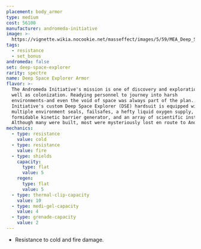 ```yaml
---
placement: body_armor
type: medium
cost: 56100
manufacturer: andromeda-initiative
image: >-
  https://vignette.wikia.nocookie.net/masseffect/images/5/59/MEA_Deep_Space_Explorer_Armor.png/revision/latest?cb=20180513201310
tags:
  - resistance
  - set_bonus
andromeda: false
set: deep-space-explorer
rarity: spectre
name: Deep Space Explorer Armor
flavor: >-
  The Andromeda Initiative's mission is one of discovery and exploration, as
  well as colonization. Readying personnel to journey into harsh
  environments-and even the void of space was always part of the plan. Thus, the
  Initiative's custom Deep Space Explorer (DSE) hardsuit is equipped with
  multiple environment seals, failsafes, a hefty liquid oxygen supply, a
  formidable kinetic barrier generator, and an array of scientific instruments.
  Although many were built, most were mysteriously lost en route to Andromeda.
mechanics:
  - type: resistance
    value: cold
  - type: resistance
    value: fire
  - type: shields
    capacity:
      type: flat
      value: 5
    regen:
      type: flat
      value: 5
  - type: thermal-clip-capacity
    value: 10
  - type: medi-gel-capacity
    value: 4
  - type: grenade-capacity
    value: 2
---
```

- Resistance to cold and fire damage.
